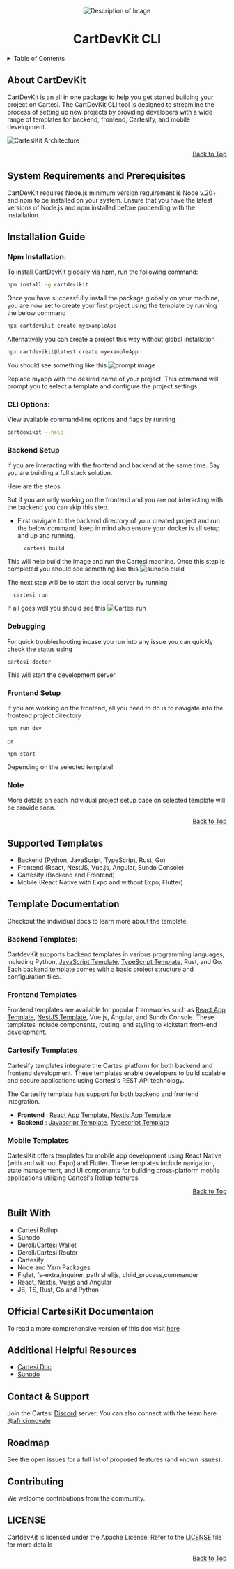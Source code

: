 <p align="center">
  <img src="images/kit-icon.png" alt="Description of Image">
</p>
<h1 align="center" id="cartdevkit-cli">CartDevKit CLI</h1>

<details>
  <summary>Table of Contents</summary>

- [About CartDevKit](#about-cartdevkit)
- [System Requirements and Prerequisites](#system-requirements-and-prerequisites)
- [Installation Guide](#installation-guide)
  - [Npm Installation:](#npm-installation)
  - [CLI Options:](#cli-options)
  - [Backend Setup](#backend-setup)
  - [Debugging](#debugging)
  - [Frontend Setup](#frontend-setup)
  - [Note](#note)
- [Supported Templates](#supported-templates)
- [Template Documentation](#template-documentation)
  - [Backend Templates:](#backend-templates)
  - [Frontend Templates](#frontend-templates)
  - [Cartesify Templates](#cartesify-templates)
  - [Mobile Templates](#mobile-templates)
- [Built With](#built-with)
- [Official CartesiKit Documentaion](#official-cartesikit-documentaion)
- [Additional Helpful Resources](#additional-helpful-resources)
- [Contact \& Support](#contact--support)
- [Roadmap](#roadmap)
- [Contributing](#contributing)
- [LICENSE](#license)

</details>

## About CartDevKit
CartDevKit is an all in one package to help you get started building your project on Cartesi. The CartDevKit CLI tool is designed to streamline the process of setting up new projects by providing developers with a wide range of templates for backend, frontend, Cartesify, and mobile development.

![CartesiKit Architecture](images/architecture.png)

<div align="right">
    <a href="#cartdevkit-cli">Back to Top</a>
</div>

## System Requirements and Prerequisites
CartDevKit requires Node.js minimum version requirement is Node v.20+ and npm to be installed on your system. Ensure that you have the latest versions of Node.js and npm installed before proceeding with the installation.

## Installation Guide

### Npm Installation:  
To install CartDevKit globally via npm, run the following command:

```bash 
npm install -g cartdevikit
```

Once you have successfully install the package globally on your machine, you are now set to create your first project using the template by running the below command

```bash
npx cartdevikit create myexampleApp
```

Alternatively you can create a project this way without global installation
```bash 
npx cartdevikit@latest create myexampleApp
```
You should see something like this
![prompt image](images/prompt-ui.png)

Replace myapp with the desired name of your project. This command will prompt you to select a template and configure the project settings.

### CLI Options: 
View available command-line options and flags by running  

```bash
cartdevikit --help
```` 

### Backend Setup
If you are interacting with the frontend and backend at the same time. Say you are building a full stack solution. 

Here are the steps:

But if you are only working on the frontend and you are not interacting with the backend you can skip this step.

- First navigate to the backend directory of your created project and run the below command, keep in mind also ensure your docker is all setup and up and running.
   
  ```shell
    cartesi build
  ```
This will help build the image and run the Cartesi machine. Once this step is completed you should see something like this
![sunodo build](images/build-output.png)

The next step will be to start the local server by running

```shell
  cartesi run
```
If all goes well you should see this
![Cartesi run](<Screenshot 2024-07-15 at 10.00.50 AM.png>)

### Debugging 
For quick troubleshooting incase you run into any issue you can quickly check the status using

```shell
cartesi doctor
```
This will start the development server

### Frontend Setup
If you are working on the frontend, all you need to do is to navigate into the frontend project directory

```shell
npm run dev 
```
or 

```shell
npm start 
```
Depending on the selected template!

### Note 
More details on each individual project setup base on selected template will be provide soon.

<div align="right">
    <a href="#cartdevkit-cli">Back to Top</a>
</div>

## Supported Templates
- Backend (Python, JavaScript, TypeScript, Rust, Go)
- Frontend (React, NestJS, Vue.js, Angular, Sundo Console)
- Cartesify (Backend and Frontend)
- Mobile (React Native with Expo and without Expo, Flutter)


## Template Documentation
Checkout the individual docs to learn more about the template.

### Backend Templates:

CartdevKit supports backend templates in various programming languages, including Python, [JavaScript Template](/apps/backend/js-template/README.md), [TypeScript Template](/apps/backend/ts-template/README.md), Rust, and Go. Each backend template comes with a basic project structure and configuration files. 


### Frontend Templates

Frontend templates are available for popular frameworks such as [React App Template](./apps/frontend/react-app/README.md), [NestJS Template](./apps/frontend/next-app/README.md), Vue.js, Angular, and Sundo Console. These templates include components, routing, and styling to kickstart front-end development.

### Cartesify Templates
Cartesify templates integrate the Cartesi platform for both backend and frontend development. These templates enable developers to build scalable and secure applications using Cartesi's REST API technology.

The Cartesify template has support for both backend and frontend integration.

- **Frontend** : [React App Template](/apps/cartesify/frontend/react-app/README.md), [Nextjs App Template](/apps/cartesify/frontend/next-app/README.md)
- **Backend** : [Javascript Template](/apps/cartesify/backend/js-template/README.md), [Typescript Template](/apps/backend/ts-template/README.md)

### Mobile Templates
CartesiKit offers templates for mobile app development using React Native (with and without Expo) and Flutter. These templates include navigation, state management, and UI components for building cross-platform mobile applications utilizing Cartesi's Rollup features.

<div align="right">
    <a href="#cartdevkit-cli">Back to Top</a>
</div>

## Built With
- Cartesi Rollup
- Sunodo
- Deroll/Cartesi Wallet
- Deroll/Cartesi Router
- Cartesify
- Node and Yarn Packages
- Figlet, fs-extra,inquirer, path
  shelljs, child_process,commander
- React, Nextjs, Vuejs and Angular
- JS, TS, Rust, Go and Python

## Official CartesiKit Documentaion
To read a more comprehensive version of this doc visit [here](https://africlab.gitbook.io/cartdevkit)

## Additional Helpful Resources
- [Cartesi Doc](https://docs.cartesi.io)
- [Sunodo](https://docs.sunodo.io/)

## Contact & Support
Join the Cartesi [Discord](https://discord.com/invite/pfXMwXDDfW) server. You can also connect with the team here [@africinnovate](https://twitter.com/africinnovate)

## Roadmap
See the open issues for a full list of proposed features (and known issues).


## Contributing
We welcome contributions from the community.

## LICENSE
CartdevKit is licensed under the Apache License. Refer to the [LICENSE](https://github.com/gconnect/cartdev-kit/blob/master/LICENSE) file for more details

<div align="right">
    <a href="#cartdevkit-cli">Back to Top</a>
</div>



